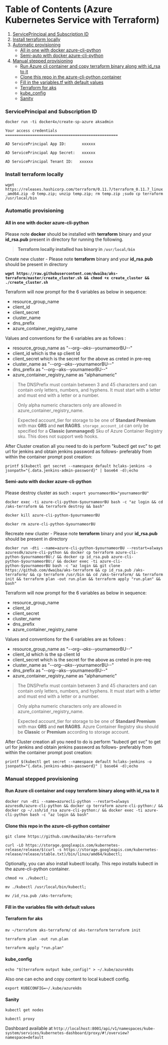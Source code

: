 Table of Contents (Azure Kubernetes Service with Terraform)
=================

1. [ServicePrincipal and Subscription ID](#serviceprincipal-and-subscription-id)
2. [Install terraform locally](#install-terraform-locally)
3. [Automatic provisioning](#automatic-provisioning)
   * [All in one with docker azure-cli-python](#all-in-one-with-docker-azure-cli-python)
   * [Semi-auto with docker azure-cli-python](#semi-auto-with-docker-azure-cli-python)
4. [Manual stepped provisioning](#manual-stepped-provisioning)
   * [ Run Azure cli container and copy terraform binary along with id_rsa to it](#run-azure-cli-container-and-copy-terraform-binary-along-with-id_rsa-to-it)
   * [Clone this repo in the azure-cli-python container](#clone-this-repo-in-the-azure-cli-python-container)
   * [Fill in the variables.tf with default values](#fill-in-the-variables-file-with-default-values)
   * [Terraform for aks](#terraform-for-aks)
   * [kube_config](#kube_config)
   * [Sanity](#sanity)

### ServicePrincipal and Subscription ID
`docker run -ti docker4x/create-sp-azure aksadmin`

`Your access credentials ==================================================`

`AD ServicePrincipal App ID:       xxxxxx `

`AD ServicePrincipal App Secret:   xxxxxx `

`AD ServicePrincipal Tenant ID:   xxxxxx`

### Install terraform locally
`wget https://releases.hashicorp.com/terraform/0.11.7/terraform_0.11.7_linux_amd64.zip -O temp.zip; unzip temp.zip; rm temp.zip ;sudo cp terraform /usr/local/bin`
### Automatic provisioning 
#### All in one with docker azure-cli-python
Please note **docker** should be installed with **terraform** binary and your **id_rsa.pub** present in directory for running the following.

>**Terraform locally installed has binary in `/usr/local/bin`**

Create new cluster - Please note **terraform** binary and your **id_rsa.pub** should be present in directory

**`wget https://raw.githubusercontent.com/dwaiba/aks-terraform/master/create_cluster.sh && chmod +x create_cluster && ./create_cluster.sh`**

Terraform will now prompt for the 6 variables as below in sequence:

* resource_group_name
* client_id
* client_secret
* cluster_name
* dns_prefix
* azure_container_registry_name

Values and conventions for the 6 variables are as follows : 

* resource_group_name as "--org--_aks_--yournameorBU--"
* client_id which is the sp client Id
* client_secret which is the secret for the above as creted in pre-req
* cluster_name as "--org--_aks_--yournameorBU--"
* dns_prefix as "--org--aks--yournameorBU--"
* azure_container_registry_name as "alphanumeric"
> The DNSPrefix must contain between 3 and 45 characters and can contain only letters, numbers, and hyphens.  It must start with a letter and must end with a letter or a number. 

> Only alpha numeric characters only are allowed in azure_container_registry_name.

>Expected account_tier for storage to be one of **Standard** **Premium** with max **GRS** and **not RAGRS**. `storage_account_id` can only be specified for a **Classic (unmanaged)** Sku of Azure Container Registry sku. This does not support web hooks.
  
After Cluster creation  all you need to do is perform "kubectl get svc" to get url for jenkins and obtain jenkins password as follows- preferably from within the container prompt post creation:

`printf $(kubectl get secret --namespace default hclaks-jenkins -o jsonpath="{.data.jenkins-admin-password}" | base64 -d);echo`


#### Semi-auto with docker azure-cli-python
Please destroy cluster as such :
`export yournameorBU="yournameorBU"`

`docker exec -ti azure-cli-python-$yournameorBU bash -c "az login && cd /aks-terraform && terraform destroy && bash"`

`docker kill azure-cli-python-$yournameorBU`

`docker rm azure-cli-python-$yournameorBU`

Recreate new cluster - Please note **terraform** binary and your **id_rsa.pub** should be present in directory

`docker run -dti --name=azure-cli-python-$yournameorBU --restart=always azuresdk/azure-cli-python && docker cp terraform azure-cli-python-$yournameorBU:/ && docker cp id_rsa.pub azure-cli-python-$yournameorBU:/ && docker exec -ti azure-cli-python-$yournameorBU bash -c "az login && git clone https://github.com/dwaiba/aks-terraform && cp id_rsa.pub /aks-terraform/ && cp terraform /usr/bin && cd /aks-terraform/ && terraform init && terraform plan -out run.plan && terraform apply "run.plan" && bash"`

Terraform will now prompt for the 6 variables as below in sequence:

* resource_group_name
* client_id
* client_secret
* cluster_name
* dns_prefix
* azure_container_registry_name

Values and conventions for the 6 variables are as follows : 

* resource_group_name as "--org--_aks_--yournameorBU--"
* client_id which is the sp client Id
* client_secret which is the secret for the above as creted in pre-req
* cluster_name as "--org--_aks_--yournameorBU--"
* dns_prefix as "--org--aks--yournameorBU--"
* azure_container_registry_name as "alphanumeric"
> The DNSPrefix must contain between 3 and 45 characters and can contain only letters, numbers, and hyphens.  It must start with a letter and must end with a letter or a number. 

> Only alpha numeric characters only are allowed in azure_container_registry_name.

>Expected account_tier for storage to be one of **Standard** **Premium** with max **GRS** and **not RAGRS**. Azure Container Registry sku should be **Classic** or **Premium** according to storage account. 
  
After Cluster creation  all you need to do is perform "kubectl get svc" to get url for jenkins and obtain jenkins password as follows- preferably from within the container prompt post creation:

`printf $(kubectl get secret --namespace default hclaks-jenkins -o jsonpath="{.data.jenkins-admin-password}" | base64 -d);echo`


### Manual stepped provisioning
#### Run Azure cli container and copy terraform binary along with id_rsa to it

`docker run -dti --name=azurecli-python --restart=always azuresdk/azure-cli-python && docker cp terraform azure-cli-python:/ && docker cp ~/.ssh/id_rsa azure-cli-python:/ && docker exec -ti azure-cli-python bash -c "az login && bash"`

#### Clone this repo in the azure-cli-python container
`git clone https://github.com/dwaiba/aks-terraform`

`curl -LO https://storage.googleapis.com/kubernetes-release/release/$(curl -s https://storage.googleapis.com/kubernetes-release/release/stable.txt)/bin/linux/amd64/kubectl;`

Optionally, you can also install kubectl locally. This repo installs kubectl in the azure-cli-python container.


`chmod +x ./kubectl;`

`mv ./kubectl /usr/local/bin/kubectl;`

`mv /id_rsa.pub /aks-terraform;`

#### Fill in the variables file with default values

#### Terraform for aks
`mv ~/terraform aks-terraform/`
`cd aks-terraform`
`terraform init`

`terraform plan -out run.plan`

`terraform apply "run.plan"`

#### kube_config
`echo "$(terraform output kube_config)" > ~/.kube/azurek8s`

Also one can echo and copy content to local kubectl config.


`export KUBECONFIG=~/.kube/azurek8s`

#### Sanity
`kubectl get nodes`

`kubectl proxy`

Dashboard available at `http://localhost:8001/api/v1/namespaces/kube-system/services/kubernetes-dashboard/proxy/#!/overview?namespace=default`
